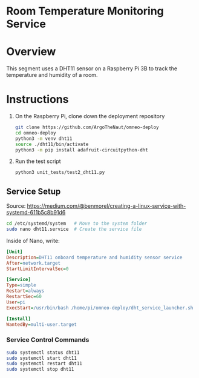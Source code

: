 # Room Temperature Monitoring Service

# Overview

This segment uses a DHT11 sensor on a Raspberry Pi 3B to track the temperature and humidity of a room.

# Instructions

1. On the Raspberry Pi, clone down the deployment repository
    ```sh
    git clone https://github.com/ArgoTheNaut/omneo-deploy
    cd omneo-deploy
    python3 -m venv dht11
    source ./dht11/bin/activate
    python3 -m pip install adafruit-circuitpython-dht
    ```
1. Run the test script
    ```sh
    python3 unit_tests/test2_dht11.py
    ```

## Service Setup
Source: https://medium.com/@benmorel/creating-a-linux-service-with-systemd-611b5c8b91d6

```sh
cd /etc/systemd/system   # Move to the system folder
sudo nano dht11.service  # Create the service file
```

Inside of Nano, write:
```ini
[Unit]
Description=DHT11 onboard temperature and humidity sensor service
After=network.target
StartLimitIntervalSec=0

[Service]
Type=simple
Restart=always
RestartSec=60
User=pi
ExecStart=/usr/bin/bash /home/pi/omneo-deploy/dht_service_launcher.sh

[Install]
WantedBy=multi-user.target
```

### Service Control Commands
```bash
sudo systemctl status dht11
sudo systemctl start dht11
sudo systemctl restart dht11
sudo systemctl stop dht11
```

